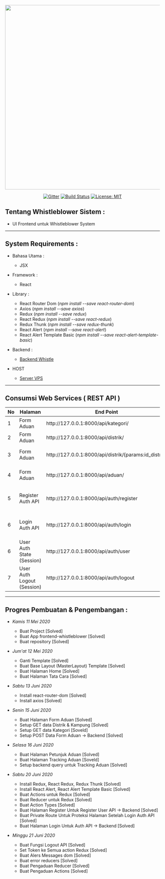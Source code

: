 <p align="center"><img src="https://live.staticflickr.com/65535/49873465473_ac1790f091_b.jpg" width="600px"></p>

<p align="center">
  <a href="https://gitter.im/jayapura_django/community?utm_source=badge&utm_medium=badge&utm_campaign=pr-badge"><img src="https://badges.gitter.im/jayapura_django/community.svg" alt="Gitter" target="_blank"></a>
  <a href="https://github.com/Ekhel/whistleblower/actions"><img src="https://github.com/Ekhel/whistleblower/workflows/Production%20Server/badge.svg" alt="Build Status" target="_blank"></a>
  <a href="https://github.com/Ekhel/whistleblower/blob/master/LICENSE"><img src="https://img.shields.io/badge/License-MIT-green.svg" alt="License: MIT" target="_blank"></a>
</p>

## Tentang Whistleblower Sistem :
  - UI Frontend untuk Whistleblower System

  ----------------------------------------------------------------------------------------------------------------------

  ## System Requirements :
* Bahasa Utama :
  - JSX

* Framework :
  - React

* Library :
  - React Router Dom (*npm install --save react-router-dom*)
  - Axios (*npm install --save axios*)
  - Redux (*npm install --save redux*)
  - React Redux (*npm install --save react-redux*)
  - Redux Thunk (*npm install --save redux-thunk*)
  - React Alert (*npm install --save react-alert*)
  - React Alert Template Basic (*npm install --save react-alert-template-basic*)

* Backend :
  - [Backend Whistle](https://github.com/jayapura-dev/backend-whistleblower)

* HOST
  - [Server VPS]()

-----------------------------------------------------------------------------------------------------------------------

## Consumsi Web Services ( REST API )

<table class="small table">
    <thead>
      <tr class="small">
        <th>No</th>
        <th>Halaman</th>
        <th>End Point</th>
        <th>Element</th>
        <th>Method</th>
      </tr>
    </thead>
    <tbody>
      <tr class="small">
        <td>1</td>
        <td>Form Aduan</td>
        <td>http://127.0.0.1:8000/api/kategori/</td>
        <td>Dropdownlist (Kategori)</td>
        <td> GET </td>
      </tr>
      <tr class="small">
        <td>2</td>
        <td>Form Aduan</td>
        <td>http://127.0.0.1:8000/api/distrik/</td>
        <td>Dropdownlist (Distrik)</td>
        <td> GET </td>
      </tr>
      <tr class="small">
        <td>3</td>
        <td>Form Aduan</td>
        <td>http://127.0.0.1:8000/api/distrik/{params:id_distrik}</td>
        <td>Nested Dropdownlist (Kampung)</td>
        <td> GET </td>
      </tr>
      <tr class="small">
        <td>4</td>
        <td>Form Aduan</td>
        <td>http://127.0.0.1:8000/api/aduan/</td>
        <td>Button Submit (Data Form)</td>
        <td> POST, GET (Callback) </td>
      </tr>
      <tr class="small">
        <td>5</td>
        <td>Register Auth API</td>
        <td>http://127.0.0.1:8000/api/auth/register</td>
        <td>-</td>
        <td> POST (Callback Result Token) </td>
      </tr>
      <tr class="small">
        <td>6</td>
        <td>Login Auth API</td>
        <td>http://127.0.0.1:8000/api/auth/login</td>
        <td>Redux</td>
        <td> POST (Callback Result Token) </td>
      </tr>
      <tr class="small">
        <td>6</td>
        <td>User Auth State (Session)</td>
        <td>http://127.0.0.1:8000/api/auth/user</td>
        <td>]Redux</td>
        <td> GET (Callback) </td>
      </tr>
      <tr class="small">
        <td>7</td>
        <td>User Auth Logout (Session)</td>
        <td>http://127.0.0.1:8000/api/auth/logout</td>
        <td>]Redux</td>
        <td> POST </td>
      </tr>
    </tbody>
</table>

-----------------------------------------------------------------------------------------------------------------------

## Progres Pembuatan & Pengembangan :

* *Kamis 11 Mei 2020*
  - Buat Project [Solved]
  - Buat App frontend-whistleblower [Solved]
  - Buat repository [Solved]

* *Jum'at 12 Mei 2020*
  - Ganti Template [Solved]
  - Buat Base Layout (MasterLayout) Template [Solved]
  - Buat Halaman Home [Solved]
  - Buat Halaman Tata Cara [Solved]

* *Sabtu 13 Juni 2020*
  - Install react-router-dom [Solved]
  - Install axios [Solved]

* *Senin 15 Juni 2020*
  - Buat Halaman Form Aduan [Solved]
  - Setup GET data Distrik & Kampung [Solved]
  - Setup GET data Kategori [Soveld]  
  - Setup POST Data Form Aduan -> Backend [Solved]

* *Selasa 16 Juni 2020*
  - Buat Halaman Petunjuk Aduan [Solved]
  - Buat Halaman Tracking Aduan [Soveld]
  - Setup backend query untuk Tracking Aduan [Solved]

* *Sabtu 20 Juni 2020*
  - Install Redux, React Redux, Redux Thunk [Solved]
  - Install React Alert, React Alert Template Basic [Solved]
  - Buat Actions untuk Redux [Solved]
  - Buat Reducer untuk Redux [Solved]
  - Buat Action Types [Solved]
  - Buat Halaman Register Untuk Register User API -> Backend [Solved]
  - Buat Private Route Untuk Proteksi Halaman Setelah Login Auth API [Solved]
  - Buat Halaman Login Untuk Auth API -> Backend [Solved]

* *Minggu 21 Juni 2020*
  - Buat Fungsi Logout API [Solved]
  - Set Token ke Semua action Redux [Solved]
  - Buat Alers Messages dom [Solved]
  - Buat error reducers [Solved]
  - Buat Pengaduan Reducer [Solved]
  - Buat Pengaduan Actions [Solved]
